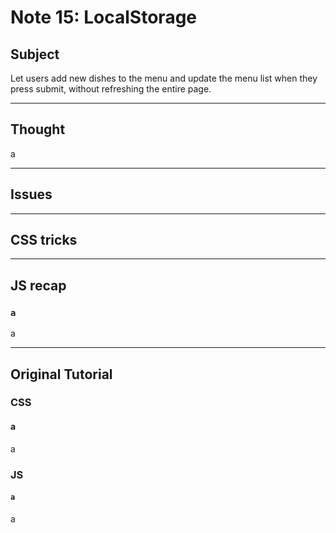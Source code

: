# Note 15: LocalStorage

## Subject

Let users add new dishes to the menu and update the menu list when they press submit, without refreshing the entire page.

---

## Thought

a

---

## Issues

---

## CSS tricks

---

## JS recap

### `a`

a

---

## Original Tutorial

### CSS

#### a

a

### JS

#### `a`

a

